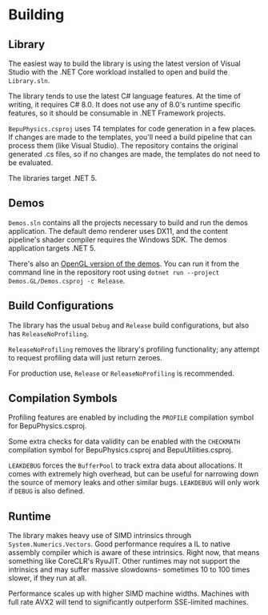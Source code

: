 # Building

## Library

The easiest way to build the library is using the latest version of Visual Studio with the .NET Core workload installed to open and build the `Library.sln`.

The library tends to use the latest C# language features. At the time of writing, it requires C# 8.0. It does not use any of 8.0's runtime specific features, so it should be consumable in .NET Framework projects.

`BepuPhysics.csproj` uses T4 templates for code generation in a few places. If changes are made to the templates, you'll need a build pipeline that can process them (like Visual Studio). The repository contains the original generated .cs files, so if no changes are made, the templates do not need to be evaluated.

The libraries target .NET 5.

## Demos

`Demos.sln` contains all the projects necessary to build and run the demos application. The default demo renderer uses DX11, and the content pipeline's shader compiler requires the Windows SDK. The demos application targets .NET 5.

There's also an [OpenGL version of the demos](https://github.com/bepu/bepuphysics2/tree/master/Demos.GL). You can run it from the command line in the repository root using `dotnet run --project Demos.GL/Demos.csproj -c Release`.

## Build Configurations

The library has the usual `Debug` and `Release` build configurations, but also has `ReleaseNoProfiling`.

`ReleaseNoProfiling` removes the library's profiling functionality; any attempt to request profiling data will just return zeroes.

For production use, `Release` or `ReleaseNoProfiling` is recommended.

## Compilation Symbols

Profiling features are enabled by including the `PROFILE` compilation symbol for BepuPhysics.csproj.

Some extra checks for data validity can be enabled with the `CHECKMATH` compilation symbol for BepuPhysics.csproj and BepuUtilities.csproj.

`LEAKDEBUG` forces the `BufferPool` to track extra data about allocations. It comes with extremely high overhead, but can be useful for narrowing down the source of memory leaks and other similar bugs. `LEAKDEBUG` will only work if `DEBUG` is also defined.

## Runtime

The library makes heavy use of SIMD intrinsics through `System.Numerics.Vectors`. Good performance requires a IL to native assembly compiler which is aware of these intrinsics. Right now, that means something like CoreCLR's RyuJIT. Other runtimes may not support the intrinsics and may suffer massive slowdowns- sometimes 10 to 100 times slower, if they run at all.

Performance scales up with higher SIMD machine widths. Machines with full rate AVX2 will tend to significantly outperform SSE-limited machines.

